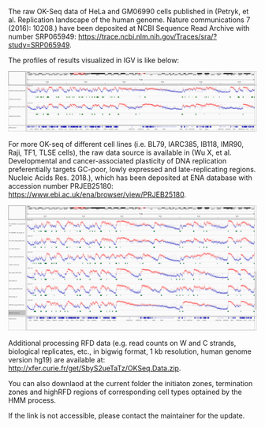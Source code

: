 The raw OK-Seq data of HeLa and GM06990 cells published in (Petryk, et al. Replication landscape of the human genome. Nature communications 7 (2016): 10208.) have been deposited at NCBI Sequence Read Archive with number SRP065949: https://trace.ncbi.nlm.nih.gov/Traces/sra/?study=SRP065949.

The profiles of results visualized in IGV is like below:

![    Fig.1 1kb binsize RFD profiles for HeLa and GM06990 and the correspondaing initiation zones (IZs) by OKseqHMM. ](https://github.com/CL-CHEN-Lab/OK-Seq/blob/master/img/igv_snapshot_okseq_Hela_GM.png) 


For more OK-seq of different cell lines (i.e. BL79, IARC385, IB118, IMR90, Raji, TF1, TLSE cells), the raw data source is available in (Wu X, et al. Developmental and cancer-associated plasticity of DNA replication preferentially targets GC-poor, lowly expressed and late-replicating regions. Nucleic Acids Res. 2018.), which has been deposited at ENA database with accession number PRJEB25180: https://www.ebi.ac.uk/ena/browser/view/PRJEB25180.

![    Fig.2 1kb binsize RFD profiles for different cell lines and the correspondaing initiation zones (IZs) by OKseqHMM. ](https://github.com/CL-CHEN-Lab/OK-Seq/blob/master/img/igv_snapshot_okseq_Xia_diff_cell.png) 


Additional processing RFD data (e.g. read counts on W and C strands, biological replicates, etc., in bigwig format, 1 kb resolution, human genome version hg19) are available at: http://xfer.curie.fr/get/SbyS2ueTaTz/OKSeq.Data.zip.

You can also downlaod at the current folder the initiaton zones, termination zones and highRFD regions of corresponding cell types optained by the HMM process.

If the link is not accessible, please contact the maintainer for the update.

